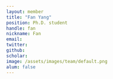 ```yaml
---
layout: member
title: "Fan Yang"
position: Ph.D. student
handle: fan
nickname: Fan
email: 
twitter: 
github: 
scholar: 
image: /assets/images/team/default.png
alum: false
---
```

